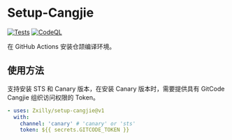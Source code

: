 # Setup-Cangjie

[![Tests](https://github.com/Zxilly/setup-cangjie/actions/workflows/test.yml/badge.svg)](https://github.com/Zxilly/setup-cangjie/actions/workflows/test.yml)
[![CodeQL](https://github.com/Zxilly/setup-cangjie/actions/workflows/codeql.yml/badge.svg)](https://github.com/Zxilly/setup-cangjie/actions/workflows/codeql.yml)

在 GitHub Actions 安装仓颉编译环境。

## 使用方法

支持安装 STS 和 Canary 版本，在安装 Canary 版本时，需要提供具有 GitCode Cangjie 组织访问权限的 Token。

```yaml
- uses: Zxilly/setup-cangjie@v1
  with:
    channel: 'canary' # 'canary' or 'sts'
    token: ${{ secrets.GITCODE_TOKEN }}
```
